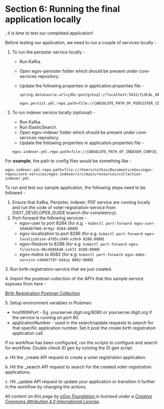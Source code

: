 # Section 6: Running the final application locally

, it is time to test our completed application!

Before testing our application, we need to run a couple of services locally -

1. To run the persister service locally -&#x20;
   * &#x20;Run Kafka.
   * Open egov-persister folder which should be present under core-services repository.
   *   Update the following properties in application.properties file -&#x20;

       ```
       spring.datasource.url=jdbc:postgresql://localhost:5432/{LOCAL_DATABASE_NAME}

       egov.persist.yml.repo.path=file://{ABSOLUTE_PATH_OF_PERSISTER_CONFIG_FILE}
       ```
2.  To run indexer service locally (optional) -&#x20;

    * Run Kafka.
    * Run ElasticSearch.
    * Open egov-indexer folder which should be present under core-services repository.
    * Update the following properties in application.properties file -

    ```
    egov.indexer.yml.repo.path=file://{ABSOLUTE_PATH_OF_INDEXER_CONFIG_FILE}
    ```

For **example**, the path to config files would be something like -&#x20;

```
egov.indexer.yml.repo.path=file:///Users/nithin/Documents/eGov/egov-repos/core-services/egov-indexer/src/main/resources/collection-indexer.yml
```

To run and test our sample application, the following steps need to be followed -

1. Ensure that Kafka, Persister, Indexer, PDF service are running locally and run the code of voter-registration-service from DIGIT\_DEVELOPER\_GUIDE branch (for consistency).
2. Port-forward the following services -
   * egov-user to port 8284 (for e.g. - `kubectl port-forward egov-user-58d6dbf966-8r9gz 8284:8080`)
   * egov-localization to port 8286 (for e.g. `kubectl port-forward egov-localization-d7d5ccd49-xz9s9 8286:8080`)
   * egov-filestore to 8288 (for e.g. `kubectl port-forward egov-filestore-86c688bbd6-zzk72 8288:8080`)
   * egov-mdms to 8082 (for e.g. `kubectl port-forward egov-mdms-service-c9d4877d7-kd4zp 8082:8080`)

3\. Run birth-registration-service that we just created.

4\. Import the postman collection of the API’s that this sample service exposes from here -

[Birth Registration Postman Collection](https://www.getpostman.com/collections/3084ba7dea58547bf07e)

5\. Setup environment variables in Postman:

* hostWithPort - Eg. yourserver.digit.org:8080 or yourserver.digit.org if the service is running on port 80.&#x20;
* applicationNumber - used in the search/update requests to search for that specific application number. Set it post the create birth registration application call.&#x20;

If no workflow has been configured, run the scripts to configure and search for workflow. Double check ID gen by running the ID gen script.

a. Hit the \_create API request to create a voter registration application.

b. Hit the \_search API request to search for the created voter registration applications.

c. Hit \_update API request to update your application or transition it further in the workflow by changing the actions.

_All content on this page by_ [_eGov Foundation_ ](https://egov.org.in/)_is licensed under a_ [_Creative Commons Attribution 4.0 International License_](http://creativecommons.org/licenses/by/4.0/)_._
